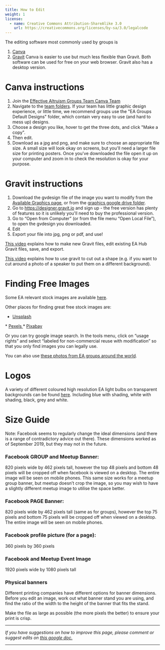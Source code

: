 ```yaml
---
title: How to Edit
weight: 1
license:
  - name: Creative Commons Attribution-ShareAlike 3.0
    url: https://creativecommons.org/licenses/by-sa/3.0/legalcode
---
```


The editing software most commonly used by groups is
1. <a target="_blank" href="https://www.canva.com/">Canva</a>
2. <a target="_blank" href="https://designer.gravit.io/">Gravit</a>
Canva is easier to use but much less flexible than Gravit. Both software can be used for free on your web browser. Gravit also has a desktop version.

# Canva instructions
1. Join the <a target="_blank" href="https://www.canva.com/brand/join?token=VaqFCyMwnlpS0t9-sQeUMw&referrer=team-invite">Effective Altruism Groups Team Canva Team</a>
2. Navigate to the <a target="_blank" href="https://www.canva.com/teams/folders"> team folders</a>. If your team has little graphic design experience, or little time, we recommend groups use the "EA Groups Default Designs" folder, which contain very easy to use (and hard to mess up) designs. 
3. Choose a design you like, hover to get the three dots, and click "Make a copy". 
4. Then edit. 
5. Download as a jpg and png, and make sure to choose an appropriate file size. A small size will look okay on screens, but you'll need a larger file size for printing posters. Once you've downloaded the file open it up on your computer and zoom in to check the resolution is okay for your purpose. 


# Gravit instructions

1. Download the gvdesign file of the image you want to modify from the <a target="_blank" href="https://resources.eahub.org/graphics/editable-graphics/https://resources.eahub.org/graphics/editable-graphics/">Available Graphics page</a>, or from the <a target="_blank" href="https://drive.google.com/drive/u/0/folders/1d61DHbhNQIL4CgzdeY6aBvTt6g8zfd-C">graphics google drive folder</a>. 
2. Go to <a target="_blank" href="https://designer.gravit.io/">https://designer.gravit.io</a> and sign up - the free version has plenty of features so it is unlikely you'll need to buy the professional version.
3. Go to “Open from Computer” (or from the file menu “Open Local File”), to open the gvdesign you downloaded. 
4. Edit
5. Export your file into jpg, png or pdf, and use!


<a target="_blank" href="https://www.youtube.com/embed/ogkj3-H01ZQ">This video</a> explains how to make new Gravit files, edit existing EA Hub Gravit files, save, and export.


<a target="_blank" href="https://youtu.be/zO6TKGy72dA?t=103">This video</a> explains how to use gravit to cut out a shape (e.g. if you want to cut around a photo of a speaker to put them on a different background). 






# Finding Free Images
Some EA relevant stock images are available <a target="_blank" href="https://drive.google.com/drive/folders/1_X29UbYnAkJNQAVUW-08mZKooZnF64Ad?usp=sharing">here</a>. 

Other places for finding great free stock images are:

* <a target="_blank" href="https://unsplash.com/">Unsplash</a>
* <a target="_blank" href="https://www.pexels.com/">Pexels</a>
* <a target="_blank" href="https://pixabay.com/">Pixabay</a>

Or you can try google image search. In the tools menu, click on “usage rights” and select “labeled for non-commercial reuse with modification” so that you only find images you can legally use.

You can also use <a target="_blank" href="https://photos.google.com/share/AF1QipMCOQyTAUS6de3uxpM0H-UkQX7dcplTgh1oWA1Fh1QPiBFF095g_nn1gD0BkvE-Hg?key=SmtYaDlTV1c2NTRIRmdjSHZ4Rm5YU1NhWFNjdkZB">these photos from EA groups around the world</a>.


# Logos
A variety of different coloured high resolution EA light bulbs on transparent backgrounds can be found <a target="_blank" href="https://drive.google.com/drive/u/0/folders/10c81CPd0lM5cYD31sN0h7buoAGfv533J">here</a>. Including blue with shading, white with shading, black, grey and white. 

# Size Guide



Note: Facebook seems to regularly change the ideal dimensions (and there is a range of contradictory advice out there). These dimensions worked as of September 2019, but they may not in the future.

### Facebook GROUP and Meetup Banner:
820 pixels wide by 462 pixels tall, however the top 48 pixels and bottom 48 pixels will be cropped off when facebook is viewed on a desktop. The entire image will be seen on mobile phones. This same size works for a meetup group banner, but meetup doesn’t crop the image, so you may wish to have a slightly different meetup image to utilise the space better. 

### Facebook PAGE Banner:
820 pixels wide by 462 pixels tall (same as for groups), however the top 75 pixels and bottom 75 pixels will be cropped off when viewed on a desktop. The entire image will be seen on mobile phones. 

### Facebook profile picture (for a page):
360 pixels by 360 pixels

### Facebook and Meetup Event Image
1920 pixels wide by 1080 pixels tall

### Physical banners
Different printing companies have different options for banner dimensions. Before you edit an image, work out what banner stand you are using, and find the ratio of the width to the height of the banner that fits the stand. 

Make the file as large as possible (the more pixels the better) to ensure your print is crisp. 

<hr>

_If you have suggestions on how to improve this page, please comment or suggest edits on_ <a target="_blank" href="https://docs.google.com/document/d/1sQamH9Vnhb4s37NS7mmXV3UIge3hl_m3QVPWZiugGxY/edit?usp=sharing">_this google doc._</a>

<hr>
